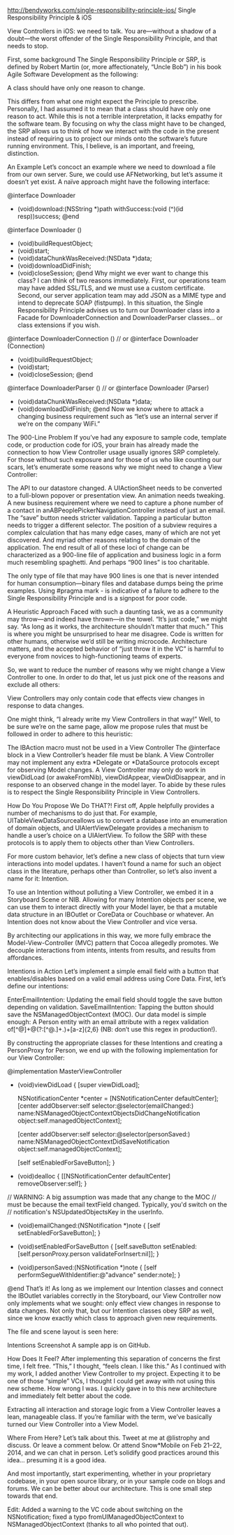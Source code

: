http://bendyworks.com/single-responsibility-principle-ios/
Single Responsibility Principle & iOS

View Controllers in iOS: we need to talk. You are—without a shadow of a doubt—the worst offender of the Single Responsibility Principle, and that needs to stop.


First, some background
The Single Responsibility Principle or SRP, is defined by Robert Martin (or, more affectionately, “Uncle Bob”) in his book Agile Software Development as the following:

A class should have only one reason to change.

This differs from what one might expect the Principle to prescribe. Personally, I had assumed it to mean that a class should have only one reason to act. While this is not a terrible interpretation, it lacks empathy for the software team. By focusing on why the class might have to be changed, the SRP allows us to think of how we interact with the code in the present instead of requiring us to project our minds onto the software’s future running environment. This, I believe, is an important, and freeing, distinction.

An Example
Let’s concoct an example where we need to download a file from our own server. Sure, we could use AFNetworking, but let’s assume it doesn’t yet exist. A naïve approach might have the following interface:

@interface Downloader
  - (void)download:(NSString *)path
       withSuccess:(void (^)(id resp))success;
@end

@interface Downloader ()
  - (void)buildRequestObject;
  - (void)start;
  - (void)dataChunkWasReceived:(NSData *)data;
  - (void)downloadDidFinish;
  - (void)closeSession;
@end
Why might we ever want to change this class? I can think of two reasons immediately. First, our operations team may have added SSL/TLS, and we must use a custom certificate. Second, our server application team may add JSON as a MIME type and intend to deprecate SOAP (fistpump). In this situation, the Single Responsibility Principle advises us to turn our Downloader class into a Facade for DownloaderConnection and DownloaderParser classes… or class extensions if you wish.

@interface DownloaderConnection ()
// or @interface Downloader (Connection)

  - (void)buildRequestObject;
  - (void)start;
  - (void)closeSession;
@end

@interface DownloaderParser ()
// or @interface Downloader (Parser)

  - (void)dataChunkWasReceived:(NSData *)data;
  - (void)downloadDidFinish;
@end
Now we know where to attack a changing business requirement such as “let’s use an internal server if we’re on the company WiFi.”

The 900-Line Problem
If you’ve had any exposure to sample code, template code, or production code for iOS, your brain has already made the connection to how View Controller usage usually ignores SRP completely. For those without such exposure and for those of us who like counting our scars, let’s enumerate some reasons why we might need to change a View Controller:

The API to our datastore changed.
A UIActionSheet needs to be converted to a full-blown popover or presentation view.
An animation needs tweaking.
A new business requirement where we need to capture a phone number of a contact in anABPeoplePickerNavigationController instead of just an email.
The “save” button needs stricter validation.
Tapping a particular button needs to trigger a different selector.
The position of a subview requires a complex calculation that has many edge cases, many of which are not yet discovered.
And myriad other reasons relating to the domain of the application.
The end result of all of these loci of change can be characterized as a 900-line file of application and business logic in a form much resembling spaghetti. And perhaps “900 lines” is too charitable.

The only type of file that may have 900 lines is one that is never intended for human consumption—binary files and database dumps being the prime examples. Using #pragma mark - is indicative of a failure to adhere to the Single Responsibility Principle and is a signpost for poor code.

A Heuristic Approach
Faced with such a daunting task, we as a community may throw—and indeed have thrown—in the towel. “It’s just code,” we might say. “As long as it works, the architecture shouldn’t matter that much.” This is where you might be unsurprised to hear me disagree. Code is written for other humans, otherwise we’d still be writing microcode. Architecture matters, and the accepted behavior of “just throw it in the VC” is harmful to everyone from novices to high-functioning teams of experts.

So, we want to reduce the number of reasons why we might change a View Controller to one. In order to do that, let us just pick one of the reasons and exclude all others:

View Controllers may only contain code that effects view changes in response to data changes.

One might think, “I already write my View Controllers in that way!” Well, to be sure we’re on the same page, allow me propose rules that must be followed in order to adhere to this heuristic:

The IBAction macro must not be used in a View Controller
The @interface block in a View Controller’s header file must be blank.
A View Controller may not implement any extra *Delegate or *DataSource protocols except for observing Model changes.
A View Controller may only do work in viewDidLoad (or awakeFromNib), viewDidAppear, viewDidDisappear, and in response to an observed change in the model layer.
To abide by these rules is to respect the Single Responsibility Principle in View Controllers.

How Do You Propose We Do THAT?!
First off, Apple helpfully provides a number of mechanisms to do just that. For example, UITableViewDataSourceallows us to convert a database into an enumeration of domain objects, and UIAlertViewDelegate provides a mechanism to handle a user’s choice on a UIAlertView. To follow the SRP with these protocols is to apply them to objects other than View Controllers.

For more custom behavior, let’s define a new class of objects that turn view interactions into model updates. I haven’t found a name for such an object class in the literature, perhaps other than Controller, so let’s also invent a name for it: Intention.

To use an Intention without polluting a View Controller, we embed it in a Storyboard Scene or NIB. Allowing for many Intention objects per scene, we can use them to interact directly with your Model layer, be that a mutable data structure in an IBOutlet or CoreData or Couchbase or whatever. An Intention does not know about the View Controller and vice versa.

By architecting our applications in this way, we more fully embrace the Model-View-Controller (MVC) pattern that Cocoa allegedly promotes. We decouple interactions from intents, intents from results, and results from affordances.

Intentions in Action
Let’s implement a simple email field with a button that enables/disables based on a valid email address using Core Data. First, let’s define our intentions:

EnterEmailIntention: Updating the email field should toggle the save button depending on validation.
SaveEmailIntention: Tapping the button should save the NSManagedObjectContext (MOC).
Our data model is simple enough: A Person entity with an email attribute with a regex validation of[^@]+@(?:[^@.]+.)+[a-z]{2,6} (NB: don’t use this regex in production!).

By constructing the appropriate classes for these Intentions and creating a PersonProxy for Person, we end up with the following implementation for our View Controller:

@implementation MasterViewController

- (void)viewDidLoad {
    [super viewDidLoad];

    NSNotificationCenter *center = [NSNotificationCenter defaultCenter];
    [center addObserver:self
               selector:@selector(emailChanged:)
                   name:NSManagedObjectContextObjectsDidChangeNotification
                 object:self.managedObjectContext];

    [center addObserver:self
               selector:@selector(personSaved:)
                   name:NSManagedObjectContextDidSaveNotification
                 object:self.managedObjectContext];

    [self setEnabledForSaveButton];
}

- (void)dealloc {
    [[NSNotificationCenter defaultCenter] removeObserver:self];
}

// WARNING: A big assumption was made that any change to the MOC
// must be because the email textField changed. Typically, you'd switch on the
// notification's NSUpdatedObjectsKey in the userInfo.
- (void)emailChanged:(NSNotification *)note {
    [self setEnabledForSaveButton];
}

- (void)setEnabledForSaveButton {
    [self.saveButton setEnabled:[self.personProxy.person validateForInsert:nil]];
}

- (void)personSaved:(NSNotification *)note {
    [self performSegueWithIdentifier:@"advance"
                              sender:note];
}

@end
That’s it! As long as we implement our Intention classes and connect the IBOutlet variables correctly in the Storyboard, our View Controller now only implements what we sought: only effect view changes in response to data changes. Not only that, but our Intention classes obey SRP as well, since we know exactly which class to approach given new requirements.

The file and scene layout is seen here:

Intentions Screenshot
A sample app is on GitHub.

How Does It Feel?
After implementing this separation of concerns the first time, I felt free. “This,” I thought, “feels clean. I like this.” As I continued with my work, I added another View Controller to my project. Expecting it to be one of those “simple” VCs, I thought I could get away with not using this new scheme. How wrong I was. I quickly gave in to this new architecture and immediately felt better about the code.

Extracting all interaction and storage logic from a View Controller leaves a lean, manageable class. If you’re familiar with the term, we’ve basically turned our View Controller into a View Model.

Where From Here?
Let’s talk about this. Tweet at me at @listrophy and discuss. Or leave a comment below. Or attend Snow*Mobile on Feb 21–22, 2014, and we can chat in person. Let’s solidify good practices around this idea… presuming it is a good idea.

And most importantly, start experimenting, whether in your proprietary codebase, in your open source library, or in your sample code on blogs and forums. We can be better about our architecture. This is one small step towards that end.

Edit: Added a warning to the VC code about switching on the NSNotification; fixed a typo fromUIManagedObjectContext to NSManagedObjectContext (thanks to all who pointed that out).